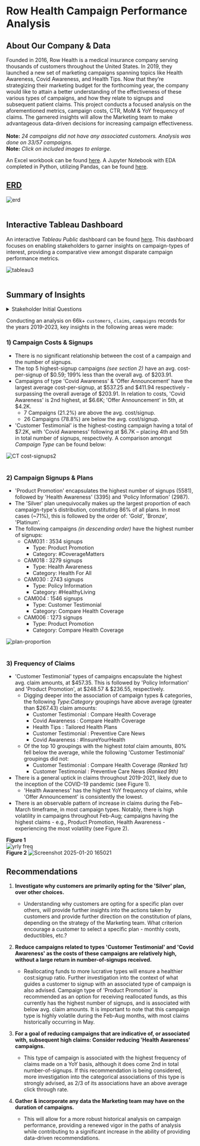 # Row Health Campaign Performance Analysis

## About Our Company & Data
Founded in 2016, Row Health is a medical insurance company serving thousands of customers throughout the United States. In 2019, they launched a new set of marketing campaigns spanning topics like Health Awareness, Covid Awareness, and Health Tips. Now that they’re strategizing their marketing budget for the forthcoming year, the company would like to attain a better understanding of the effectiveness of these various types of campaigns, and how they relate to signups and subsequent patient claims. This project conducts a focused analysis on the aforementioned metrics, campaign costs, CTR, MoM & YoY frequency of claims. The garnered insights will allow the Marketing team to make advantageous data-driven decisions for increasing campaign effectiveness. 
</br></br>
**Note:** *24 campaigns did not have any associated customers. Analysis was done on 33/57 campaigns.*
</br>
**Note:** *Click on included images to enlarge.*

An Excel workbook can be found [here](https://github.com/tseales/rowhealth-campaign-analysis/blob/f4ac1220566dfc81dff4621e1ab8e0c0d74618e0/artifacts/Row%20Health%20Data.xlsx). A Jupyter Notebook with EDA completed in Python, utilizing Pandas, can be found [here](https://github.com/tseales/rowhealth-campaign-analysis/blob/c99580226f8eecbb4127696215eb2edf0f78d7ea/artifacts/rowhealth-camp-performance-eda.ipynb).

## [ERD](https://github.com/tseales/rowhealth-campaign-analysis/blob/f4ac1220566dfc81dff4621e1ab8e0c0d74618e0/artifacts/ERD.md)
![erd](https://github.com/user-attachments/assets/e580f84c-ac7d-4f61-b841-08d1a31ef322)
</br></br>

## Interactive Tableau Dashboard
An interactive *Tableau Public* dashboard can be found [here](https://public.tableau.com/views/RowHealthCampaigns/Dashboard2?:language=en-US&:sid=&:redirect=auth&:display_count=n&:origin=viz_share_link). This dashboard focuses on enabling stakeholders to garner insights on campaign-types of interest, providing a comparative view amongst disparate campaign performance metrics. 

![tableau3](https://github.com/user-attachments/assets/15edad38-e8cd-40b3-afaa-80fa40f3f314)
</br></br>

## Summary of Insights
<details>
<summary>Stakeholder Initial Questions</summary>
  1. How does the cost of a campaign relate to the number of signups?</br> 
  2. Which campaigns resulted in the highest number of signups?</br>
  3. How does the type of campaign correlate with the type of plan chosen?</br>
  4. What do claims look like for customers acquired through certain campaign groupings?
</details>

Conducting an analysis on 66k+ `customers`, `claims`, `campaigns` records for the years 2019-2023, key insights in the following areas were made:
### 1) Campaign Costs & Signups
- There is no significant relationship between the cost of a campaign and the number of signups.
- The top 5 highest-signup campaigns *(see section 2)* have an avg. cost-per-signup of $0.59; 199% less than the overall avg. of $203.91.
- Campaigns of type 'Covid Awareness' & 'Offer Announcement' have the largest average cost-per-signup, at $537.25 and $411.94 respectively - surpassing the overall average of $203.91. In relation to costs, 'Covid Awareness' is 2nd highest, at $6.6K; 'Offer Announcement' in 5th, at $4.2K.
  - 7 Campaigns (21.2%) are above the avg. cost/signup.
  - 26 Campaigns (78.8%) are below the avg. cost/signup.
- 'Customer Testimonial' is the highest-costing campaign having a total of $7.2K, with 'Covid Awareness' following at $6.7K &ndash; placing 4th and 5th in total number of signups, respectively. A comparison amongst *Campaign Type* can be found below:

![CT cost-signups2](https://github.com/user-attachments/assets/37feba54-d356-4c17-8dd0-8718a62b5fa1)
</br></br>

### 2) Campaign Signups & Plans
- 'Product Promotion' encapsulates the highest number of signups (5581), followed by 'Health Awareness' (3395) and 'Policy Information' (2987).
- The 'Silver' plan unequivocally makes up the largest proportion of each campaign-type's distribution, constituting 86% of all plans. In most cases (~71%), this is followed by the order of: 'Gold', 'Bronze', 'Platinum'.
- The following campaigns *(in descending order)* have the highest number of signups:
  - CAM031 : 3534 signups
    - Type: Product Promotion
    - Category: #CoverageMatters
  - CAM018 : 3279 signups
    - Type: Health Awareness
    - Category: Health For All
  - CAM030 : 2743 signups
    - Type: Policy Information
    - Category: #HealthyLiving
  - CAM004 : 1546 signups
    - Type: Customer Testimonial
    - Category: Compare Health Coverage
  - CAM006 : 1273 signups
    - Type: Product Promotion
    - Category: Compare Health Coverage

![plan-proportion](https://github.com/user-attachments/assets/7e8e1c6c-4c5f-4af8-ac75-e75d7b4cceae)
</br></br>

### 3) Frequency of Claims
- 'Customer Testimonial' types of campaigns encapsulate the highest avg. claim amounts, at $457.35. This is followed by 'Policy Information' and 'Product Promotion', at $248.57 & $236.55, respectively.
  - Digging deeper into the association of campaign types & categories, the following *Type:Category* groupings have above average (greater than $267.43) claim amounts:
    - Customer Testimonial : Compare Health Coverage
    - Covid Awareness : Compare Health Coverage
    - Health Tips : Tailored Health Plans
    - Customer Testimonial : Preventive Care News
    - Covid Awareness : #InsureYourHealth
  - Of the top 10 groupings with the highest *total* claim amounts, 80% fell below the average, while the following 'Customer Testimonial' groupings did not:
    - Customer Testimonial : Compare Health Coverage *(Ranked 1st)*
    - Customer Testimonial : Preventive Care News *(Ranked 9th)*
- There is a general uptick in claims throughout 2019-2021, likely due to the inception of the COVID-19 pandemic (see Figure 1).
  - 'Health Awareness' has the highest YoY frequency of claims, while 'Offer Announcement' is consistently the lowest.
- There is an observable pattern of increase in claims during the Feb–March timeframe, in most campaign types. Notably, there is high volatility in campaigns throughout Feb-Aug; campaigns having the highest claims - e.g., Product Promotion, Health Awareness - experiencing the most volatility (see Figure 2).

**Figure 1** </br>
![yrly freq](https://github.com/user-attachments/assets/36b00dc6-c51a-4b62-afac-29604387d8ed)
</br>
**Figure 2**
![Screenshot 2025-01-20 165021](https://github.com/user-attachments/assets/fe69b83f-e193-4e55-ae8d-70102b76f2db)
</br>

## Recommendations
1. **Investigate why customers are primarily opting for the 'Silver' plan, over other choices.**
    - Understanding why customers are opting for a specific plan over others, will provide further insights into the actions taken by customers and provide further direction on the constitution of plans, depending on the strategy of the Marketing team. What criterion encourage a customer to select a specific plan - monthly costs, deductibles, etc.?

2. **Reduce campaigns related to types 'Customer Testimonial' and 'Covid Awareness' as the costs of these campaigns are relatively high, without a large return in number-of-signups received.**
    - Reallocating funds to more lucrative types will ensure a healthier cost:signup ratio. Further investigation into the context of what guides a customer to signup with an associated type of campaign is also advised. Campaign type of 'Product Promotion' is recommended as an option for receiving reallocated funds, as this currently has the highest number of signups, and is associated with below avg. claim amounts. It is important to note that this campaign type is highly volatile during the Feb-Aug months, with most claims historically occurring in May. 

3. **For a goal of reducing campaigns that are indicative of, or associated with, subsequent high claims: Consider reducing 'Health Awareness' campaigns.**
    - This type of campaign is associated with the highest frequency of claims made on a YoY basis, although it does come 2nd in total number-of-signups. If this recommendation is being considered, more investigation into the categorical associations of this type is strongly advised, as 2/3 of its associations have an above average click through rate.

4. **Gather & incorporate any data the Marketing team may have on the duration of campaigns.**
    - This will allow for a more robust historical analysis on campaign performance, providing a renewed vigor in the paths of analysis while contributing to a significant increase in the ability of providing data-driven recommendations.
